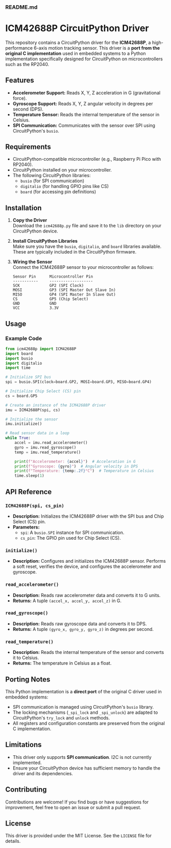 ### **README.md**

# ICM42688P CircuitPython Driver

This repository contains a CircuitPython driver for the **ICM42688P**, a high-performance 6-axis motion tracking sensor. This driver is a **port from the original C implementation** used in embedded systems to a Python implementation specifically designed for CircuitPython on microcontrollers such as the RP2040.

## Features
- **Accelerometer Support:** Reads X, Y, Z acceleration in G (gravitational force).
- **Gyroscope Support:** Reads X, Y, Z angular velocity in degrees per second (DPS).
- **Temperature Sensor:** Reads the internal temperature of the sensor in Celsius.
- **SPI Communication:** Communicates with the sensor over SPI using CircuitPython's `busio`.

## Requirements
- CircuitPython-compatible microcontroller (e.g., Raspberry Pi Pico with RP2040).
- CircuitPython installed on your microcontroller.
- The following CircuitPython libraries:
  - `busio` (for SPI communication)
  - `digitalio` (for handling GPIO pins like CS)
  - `board` (for accessing pin definitions)

## Installation
1. **Copy the Driver**  
   Download the `icm42688p.py` file and save it to the `lib` directory on your CircuitPython device.

2. **Install CircuitPython Libraries**  
   Make sure you have the `busio`, `digitalio`, and `board` libraries available. These are typically included in the CircuitPython firmware.

3. **Wiring the Sensor**  
   Connect the ICM42688P sensor to your microcontroller as follows:
   ```
   Sensor Pin      Microcontroller Pin
   -----------     -------------------
   SCK             GP2 (SPI Clock)
   MOSI            GP3 (SPI Master Out Slave In)
   MISO            GP4 (SPI Master In Slave Out)
   CS              GP5 (Chip Select)
   GND             GND
   VCC             3.3V
   ```

## Usage
### Example Code
```python
from icm42688p import ICM42688P
import board
import busio
import digitalio
import time

# Initialize SPI bus
spi = busio.SPI(clock=board.GP2, MOSI=board.GP3, MISO=board.GP4)

# Initialize Chip Select (CS) pin
cs = board.GP5

# Create an instance of the ICM42688P driver
imu = ICM42688P(spi, cs)

# Initialize the sensor
imu.initialize()

# Read sensor data in a loop
while True:
    accel = imu.read_accelerometer()
    gyro = imu.read_gyroscope()
    temp = imu.read_temperature()

    print(f"Accelerometer: {accel}")  # Acceleration in G
    print(f"Gyroscope: {gyro}")  # Angular velocity in DPS
    print(f"Temperature: {temp:.2f}°C")  # Temperature in Celsius
    time.sleep(1)
```

## API Reference

### `ICM42688P(spi, cs_pin)`
- **Description:** Initializes the ICM42688P driver with the SPI bus and Chip Select (CS) pin.
- **Parameters:**
  - `spi`: A `busio.SPI` instance for SPI communication.
  - `cs_pin`: The GPIO pin used for Chip Select (CS).

### `initialize()`
- **Description:** Configures and initializes the ICM42688P sensor. Performs a soft reset, verifies the device, and configures the accelerometer and gyroscope.

### `read_accelerometer()`
- **Description:** Reads raw accelerometer data and converts it to G units.
- **Returns:** A tuple `(accel_x, accel_y, accel_z)` in G.

### `read_gyroscope()`
- **Description:** Reads raw gyroscope data and converts it to DPS.
- **Returns:** A tuple `(gyro_x, gyro_y, gyro_z)` in degrees per second.

### `read_temperature()`
- **Description:** Reads the internal temperature of the sensor and converts it to Celsius.
- **Returns:** The temperature in Celsius as a float.

## Porting Notes
This Python implementation is a **direct port** of the original C driver used in embedded systems:
- SPI communication is managed using CircuitPython's `busio` library.
- The locking mechanisms (`_spi_lock` and `_spi_unlock`) are adapted to CircuitPython's `try_lock` and `unlock` methods.
- All registers and configuration constants are preserved from the original C implementation.

## Limitations
- This driver only supports **SPI communication**. I2C is not currently implemented.
- Ensure your CircuitPython device has sufficient memory to handle the driver and its dependencies.

## Contributing
Contributions are welcome! If you find bugs or have suggestions for improvement, feel free to open an issue or submit a pull request.

## License
This driver is provided under the MIT License. See the `LICENSE` file for details.

